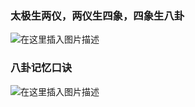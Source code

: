### 太极生两仪，两仪生四象，四象生八卦

![在这里插入图片描述](https://github.com/tony-wnx/DailyImprove/blob/master/docs/Other/%E5%91%A8%E6%98%93/img/zhouyi_1.jpg)

### 八卦记忆口诀

![在这里插入图片描述](https://github.com/tony-wnx/DailyImprove/blob/master/docs/Other/%E5%91%A8%E6%98%93/img/zhouyi_2.jpg)
